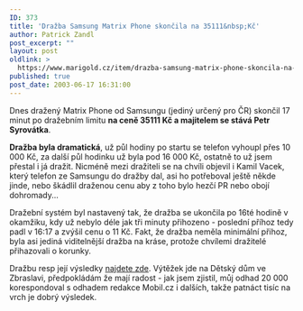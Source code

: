 ```yaml
---
ID: 373
title: 'Dražba Samsung Matrix Phone skončila na 35111&nbsp;Kč'
author: Patrick Zandl
post_excerpt: ""
layout: post
oldlink: >
  https://www.marigold.cz/item/drazba-samsung-matrix-phone-skoncila-na-35111-kc
published: true
post_date: 2003-06-17 16:31:00
---
```

<p>
Dnes dražený Matrix Phone od Samsungu (jediný určený pro ČR) skončil 17 minut po dražebním limitu <STRONG>na ceně 35111 Kč a majitelem se stává Petr Syrovátka</STRONG>. </p>

<p>
<STRONG>Dražba byla dramatická</STRONG>, už půl hodiny po startu se telefon vyhoupl přes 10 000 Kč, za další půl hodinku už byla pod 16 000 Kč, ostatně to už jsem přestal i já dražit. Nicméně mezi dražiteli se na chvíli objevil i Kamil Vacek, který telefon ze Samsungu do dražby dal, asi ho potřeboval ještě někde jinde, nebo škádlil draženou cenu aby z toho bylo hezčí PR nebo obojí dohromady...</p>

<p>
Dražební systém byl nastavený tak, že dražba se ukončila po 16té hodině v okamžiku, kdy už nebylo déle jak tři minuty přihozeno - poslední příhoz tedy padl v 16:17 a zvýšil cenu o 11 Kč. Fakt, že dražba neměla minimální přihoz, byla asi jediná viditelnější dražba na kráse, protože chvílemi dražitelé přihazovali o korunky. </p>

<p>
Dražbu resp její výsledky <A href="http://revue.idnes.cz/aukce.asp?do=aukce&amp;id=matrix" target=_blank>najdete zde</A>. Výtěžek jde na Dětský dům ve Zbraslavi, předpokládám že mají radost - jak jsem zjistil, můj odhad 20 000 korespondoval s odhadem redakce Mobil.cz i dalších, takže patnáct tisíc na vrch je dobrý výsledek. </p>
